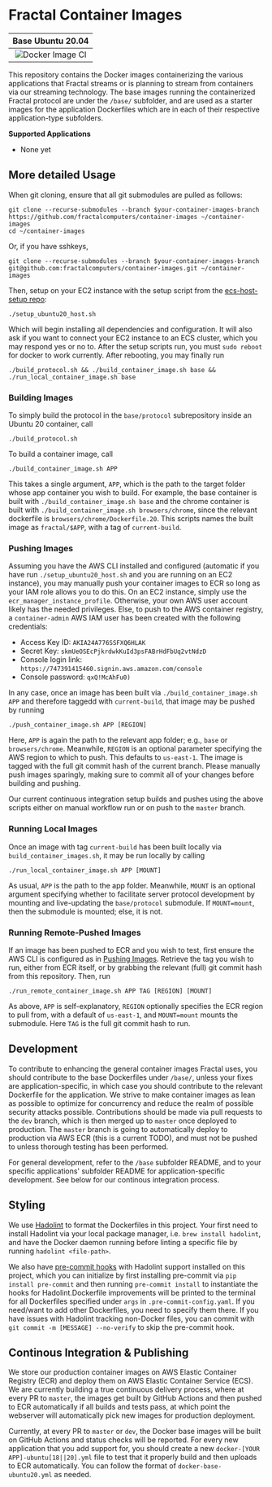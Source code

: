 # Fractal Container Images

| Base Ubuntu 20.04
|:--:|
|![Docker Image CI](https://github.com/fractalcomputers/container-images/workflows/Docker%20Image%20CI/badge.svg)|

This repository contains the Docker images containerizing the various applications that Fractal streams or is planning to stream from containers via our streaming technology. The base images running the containerized Fractal protocol are under the `/base/` subfolder, and are used as a starter images for the application Dockerfiles which are in each of their respective application-type subfolders.

**Supported Applications**

-   None yet

## More detailed Usage

When git cloning, ensure that all git submodules are pulled as follows:

```
git clone --recurse-submodules --branch $your-container-images-branch https://github.com/fractalcomputers/container-images ~/container-images
cd ~/container-images
```

Or, if you have sshkeys,

```
git clone --recurse-submodules --branch $your-container-images-branch git@github.com:fractalcomputers/container-images.git ~/container-images
```

Then, setup on your EC2 instance with the setup script from the [ecs-host-setup repo](https://github.com/fractalcomputers/ecs-host-setup/):

```
./setup_ubuntu20_host.sh
```

Which will begin installing all dependencies and configuration. It will also ask if you want to connect your EC2 instance to an ECS cluster, which you may respond yes or no to. After the setup scripts run, you must `sudo reboot` for docker to work currently. After rebooting, you may finally run

```
./build_protocol.sh && ./build_container_image.sh base && ./run_local_container_image.sh base
```

### Building Images

To simply build the protocol in the `base/protocol` subrepository inside an Ubuntu 20 container, call

```
./build_protocol.sh
```

To build a container image, call

```
./build_container_image.sh APP
```

This takes a single argument, `APP`, which is the path to the target folder whose app container you wish to build. For example, the base container is built with `./build_container_image.sh base` and the chrome container is built with `./build_container_image.sh browsers/chrome`, since the relevant dockerfile is `browsers/chrome/Dockerfile.20`. This scripts names the built image as `fractal/$APP`, with a tag of `current-build`.

### Pushing Images

Assuming you have the AWS CLI installed and configured (automatic if you have run `./setup_ubuntu20_host.sh` and you are running on an EC2 instance), you may manually push your container images to ECR so long as your IAM role allows you to do this. On an EC2 instance, simply use the `ecr_manager_instance_profile`. Otherwise, your own AWS user account likely has the needed privileges. Else, to push to the AWS container registry, a `container-admin` AWS IAM user has been created with the following credentials:

-   Access Key ID: `AKIA24A776SSFXQ6HLAK`
-   Secret Key: `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`
-   Console login link: `https://747391415460.signin.aws.amazon.com/console`
-   Console password: `qxQ!McAhFu0)`

In any case, once an image has been built via `./build_container_image.sh APP` and therefore taggedd with `current-build`, that image may be pushed by running

```
./push_container_image.sh APP [REGION]
```

Here, `APP` is again the path to the relevant app folder; e.g., `base` or `browsers/chrome`. Meanwhile, `REGION` is an optional parameter specifying the AWS region to which to push. This defaults to `us-east-1`. The image is tagged with the full git commit hash of the current branch. Please manually push images sparingly, making sure to commit all of your changes before building and pushing.

Our current continuous integration setup builds and pushes using the above scripts either on manual workflow run or on push to the `master` branch.

### Running Local Images

Once an image with tag `current-build` has been built locally via `build_container_images.sh`, it may be run locally by calling

```
./run_local_container_image.sh APP [MOUNT]
```

As usual, `APP` is the path to the app folder. Meanwhile, `MOUNT` is an optional argument specifying whether to facilitate server protocol development by mounting and live-updating the `base/protocol` submodule. If `MOUNT=mount`, then the submodule is mounted; else, it is not.

### Running Remote-Pushed Images

If an image has been pushed to ECR and you wish to test, first ensure the AWS CLI is configured as in [Pushing Images](#pushing-images). Retrieve the tag you wish to run, either from ECR itself, or by grabbing the relevant (full) git commit hash from this repository. Then, run

```
./run_remote_container_image.sh APP TAG [REGION] [MOUNT]
```

As above, `APP` is self-explanatory, `REGION` optionally specifies the ECR region to pull from, with a default of `us-east-1`, and `MOUNT=mount` mounts the submodule. Here `TAG` is the full git commit hash to run.

## Development

To contribute to enhancing the general container images Fractal uses, you should contribute to the base Dockerfiles under `/base/`, unless your fixes are application-specific, in which case you should contribute to the relevant Dockerfile for the application. We strive to make container images as lean as possible to optimize for concurrency and reduce the realm of possible security attacks possible. Contributions should be made via pull requests to the `dev` branch, which is then merged up to `master` once deployed to production. The `master` branch is going to automatically deploy to production via AWS ECR (this is a current TODO), and must not be pushed to unless thorough testing has been performed.

For general development, refer to the `/base` subfolder README, and to your specific applications' subfolder README for application-specific development. See below for our continous integration process.

## Styling

We use [Hadolint](https://github.com/hadolint/hadolint) to format the Dockerfiles in this project. Your first need to install Hadolint via your local package manager, i.e. `brew install hadolint`, and have the Docker daemon running before linting a specific file by running `hadolint <file-path>`.

We also have [pre-commit hooks](https://pre-commit.com/) with Hadolint support installed on this project, which you can initialize by first installing pre-commit via `pip install pre-commit` and then running `pre-commit install` to instantiate the hooks for Hadolint.Dockerfile improvements will be printed to the terminal for all Dockerfiles specified under `args` in `.pre-commit-config.yaml`. If you need/want to add other Dockerfiles, you need to specify them there. If you have issues with Hadolint tracking non-Docker files, you can commit with `git commit -m [MESSAGE] --no-verify` to skip the pre-commit hook.

## Continous Integration & Publishing

We store our production container images on AWS Elastic Container Registry (ECR) and deploy them on AWS Elastic Container Service (ECS). We are currently building a true continuous delivery process, where at every PR to `master`, the images get built by GitHub Actions and then pushed to ECR automatically if all builds and tests pass, at which point the webserver will automatically pick new images for production deployment.

Currently, at every PR to `master` or `dev`, the Docker base images will be built on GitHub Actions and status checks will be reported. For every new application that you add support for, you should create a new `docker-[YOUR APP]-ubuntu[18||20].yml` file to test that it properly build and then uploads to ECR automatically. You can follow the format of `docker-base-ubuntu20.yml` as needed.

